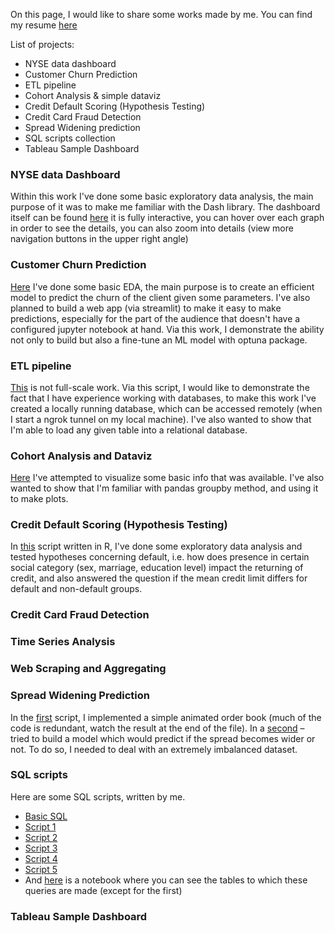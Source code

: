 On this page, I would like to share some works made by me. You can find my resume [here](https://spb.hh.ru/resume/03d9e35dff096d7a650039ed1f4e4e39726f7a?hhtmFrom=account_login)

List of projects:

- NYSE data dashboard
- Customer Churn Prediction
- ETL pipeline
- Cohort Analysis & simple dataviz
- Credit Default Scoring (Hypothesis Testing)
- Credit Card Fraud Detection
- Spread Widening prediction
- SQL scripts collection
- Tableau Sample Dashboard

### NYSE data Dashboard

Within this work I've done some basic exploratory data analysis, the main purpose of it was to make me familiar with the Dash library. The dashboard itself can be found [here](https://nyse-data.herokuapp.com/) it is fully interactive, you can hover over each graph in order to see the details, you can also zoom into details (view more navigation buttons in the upper right angle)

### Customer Churn Prediction

[Here](https://github.com/yukontaf/projects/blob/master/churn-analysis.ipynb) I've done some basic EDA, the main purpose is to create an efficient model to predict the churn of the client given some parameters. I've also planned to build a web app (via streamlit) to make it easy to make predictions, especially for the part of the audience that doesn't have a configured jupyter notebook at hand. Via this work, I demonstrate the ability not only to build but also a fine-tune an ML model with optuna package.

### ETL pipeline

[This](https://github.com/yukontaf/projects/blob/master/etl.ipynb) is not full-scale work. Via this script, I would like to demonstrate the fact that I have experience working with databases, to make this work I've created a locally running database, which can be accessed remotely (when I start a ngrok tunnel on my local machine). I've also wanted to show that I'm able to load any given table into a relational database.

### Cohort Analysis and Dataviz

[Here](https://github.com/yukontaf/projects/blob/master/Case6.ipynb) I've attempted to visualize some basic info that was available. I've also wanted to show that I'm familiar with pandas groupby method, and using it to make plots.

### Credit Default Scoring (Hypothesis Testing)

In [this](https://github.com/yukontaf/projects/blob/master/credit_score_default.ipynb) script written in R, I've done some exploratory data analysis and tested hypotheses concerning default, i.e. how does presence in certain social category (sex, marriage, education level) impact the returning of credit, and also answered the question if the mean credit limit differs for default and non-default groups.

### Credit Card Fraud Detection

### Time Series Analysis

### Web Scraping and Aggregating

### Spread Widening Prediction

In the [first](https://github.com/yukontaf/projects/blob/master/orderbook.ipynb) script, I implemented a simple animated order book (much of the code is redundant, watch the result at the end of the file). In a [second](https://github.com/yukontaf/projects/blob/master/tz8kn98d.ipynb) – tried to build a model which would predict if the spread becomes wider or not. To do so, I needed to deal with an extremely imbalanced dataset.

### SQL scripts

Here are some SQL scripts, written by me.

- [Basic SQL](https://github.com/yukontaf/projects/blob/master/basic_sql.ipynb)
- [Script 1](https://github.com/yukontaf/projects/blob/master/script1.sql)
- [Script 2](https://github.com/yukontaf/projects/blob/master/script2.sql)
- [Script 3](https://github.com/yukontaf/projects/blob/master/script3.sql)
- [Script 4](https://github.com/yukontaf/projects/blob/master/script4.sql)
- [Script 5](https://github.com/yukontaf/projects/blob/master/script5.sql)
- And [here](https://github.com/yukontaf/projects/blob/master/tables.ipynb) is a notebook where you can see the tables to which these queries are made (except for the first)

### Tableau Sample Dashboard
